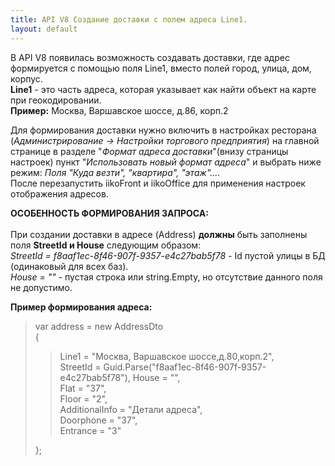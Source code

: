 ```yaml
---
title: API V8 Создание доставки с полем адреса Line1.
layout: default
---
```


В API V8 появилась возможность создавать доставки, где адрес формируется с помощью поля Line1, вместо полей город, улица, дом, корпус.<br>
**Line1** - это часть адреса, которая указывает как найти объект на карте при геокодировании.<br>
**Пример:** Москва, Варшавское шоссе, д.86, корп.2

Для формирования доставки нужно включить в настройках ресторана 
(*Администрирование -> Настройки торгового предприятия*) на главной странице в разделе "*Формат адреса доставки*"(внизу страницы настроек) 
пункт "*Использовать новый формат адреса*" и выбрать ниже режим: *Поля "Куда везти", "квартира", "этаж"....*<br>
После перезапустить iikoFront и iikoOffice для применения настроек отображения адресов.

**ОСОБЕННОСТЬ ФОРМИРОВАНИЯ ЗАПРОСА:**<br><br>
При создании доставки в адресе (Address) **должны** быть заполнены поля **StreetId и House** следующим образом:<br>
*StreetId = f8aaf1ec-8f46-907f-9357-e4c27bab5f78* - Id пустой улицы в БД (одинаковый для всех баз).<br>
*House = ""* - пустая строка или string.Empty, но отсутствие данного поля не допустимо.<br>

**Пример формирования адреса:**<br>

>var address = new AddressDto<br>
{
>>Line1 = "Москва, Варшавское шоссе,д.80,корп.2",<br>
StreetId = Guid.Parse("f8aaf1ec-8f46-907f-9357-e4c27bab5f78"), 
House = "",<br>
Flat = "37",<br>
Floor = "2",<br>
AdditionalInfo = "Детали адреса",<br>
Doorphone = "37",<br>
Entrance = "3"
>>
>};<br>
